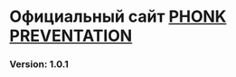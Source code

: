 # Официальный сайт [PHONK PREVENTATION](https://vk.com/phonkpreventation "Сообщество в ВК") #

### Version: 1.0.1 ###
